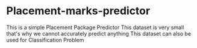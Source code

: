 # Placement-marks-predictor

This is a simple Placement Package Predictor 
This dataset is very small that's why we cannot accurately predict anything
This dataset can also be used for Classification Problem
